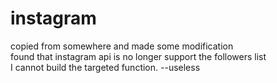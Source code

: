 # instagram

copied from somewhere and made some modification  
found that instagram api is no longer support the followers list  
I cannot build the targeted function. --useless
